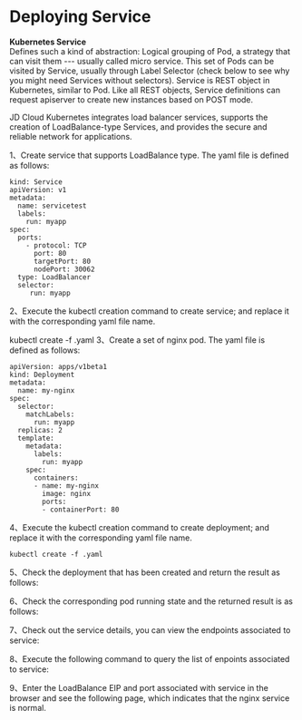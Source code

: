 
# Deploying Service

**Kubernetes Service**   
Defines such a kind of abstraction: Logical grouping of Pod, a strategy that can visit them --- usually called micro service. This set of Pods can be visited by Service, usually through Label Selector (check below to see why you might need Services without selectors).
Service is REST object in Kubernetes, similar to Pod. Like all REST objects, Service definitions can request apiserver to create new instances based on POST mode.

JD Cloud Kubernetes integrates load balancer services, supports the creation of LoadBalance-type Services, and provides the secure and reliable network for applications.

1、Create service that supports LoadBalance type. The yaml file is defined as follows:
```
kind: Service
apiVersion: v1
metadata:
  name: servicetest
  labels:
    run: myapp
spec:
  ports:
    - protocol: TCP
      port: 80
      targetPort: 80
      nodePort: 30062
  type: LoadBalancer
  selector:
     run: myapp
```

2、Execute the kubectl creation command to create service; and replace it with the corresponding yaml file name.

kubectl create -f .yaml
3、Create a set of nginx pod. The yaml file is defined as follows:
```
apiVersion: apps/v1beta1
kind: Deployment
metadata:
  name: my-nginx
spec:
  selector:
    matchLabels:
      run: myapp
  replicas: 2
  template:
    metadata:
      labels:
        run: myapp
    spec:
      containers:
      - name: my-nginx
        image: nginx
        ports:
        - containerPort: 80
```

4、Execute the kubectl creation command to create deployment; and replace it with the corresponding yaml file name.
```
kubectl create -f .yaml
```
5、Check the deployment that has been created and return the result as follows:


6、Check the corresponding pod running state and the returned result is as follows:


7、Check out the service details, you can view the endpoints associated to service:


8、Execute the following command to query the list of enpoints associated to service:


9、Enter the LoadBalance EIP and port associated with service in the browser and see the following page, which indicates that the nginx service is normal.

